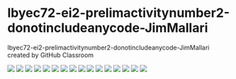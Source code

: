 # lbyec72-ei2-prelimactivitynumber2-donotincludeanycode-JimMallari
lbyec72-ei2-prelimactivitynumber2-donotincludeanycode-JimMallari created by GitHub Classroom


![](Capture1.PNG)
![](Capture2.PNG)
![](Capture3.PNG)
![](Capture4.PNG)
![](Capture5.PNG)
![](Capture6.PNG)
![](Capture7.PNG)
![](Capture8.PNG)
![](Capture9.PNG)
![](Capture10.PNG)
![](Capture11.PNG)
![](Capture12.PNG)
![](Capture13.PNG)
![](Capture14.PNG)
![](Capture15.PNG)
![](Capture16.PNG)
